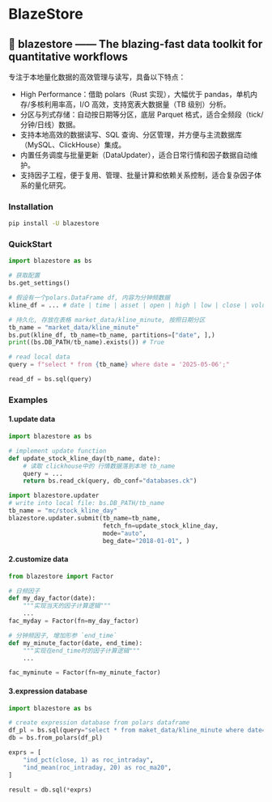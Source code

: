 # BlazeStore 
🚀 blazestore —— The blazing-fast data toolkit for quantitative workflows
---
专注于本地量化数据的高效管理与读写，具备以下特点：
- High Performance：借助 polars（Rust 实现），大幅优于 pandas，单机内存/多核利用率高，I/O 高效，支持宽表大数据量（TB 级别）分析。
- 分区与列式存储：自动按日期等分区，底层 Parquet 格式，适合全频段（tick/分钟/日线）数据。
- 支持本地高效的数据读写、SQL 查询、分区管理，并方便与主流数据库（MySQL、ClickHouse）集成。
- 内置任务调度与批量更新（DataUpdater），适合日常行情和因子数据自动维护。
- 支持因子工程，便于复用、管理、批量计算和依赖关系控制，适合复杂因子体系的量化研究。

### Installation
```bash
pip install -U blazestore
```

### QuickStart
```python
import blazestore as bs

# 获取配置
bs.get_settings()

# 假设有一个polars.DataFrame df, 内容为分钟频数据
kline_df = ... # date | time | asset | open | high | low | close | volume

# 持久化, 存放在表格 market_data/kline_minute, 按照日期分区
tb_name = "market_data/kline_minute"
bs.put(kline_df, tb_name=tb_name, partitions=["date", ],)
print((bs.DB_PATH/tb_name).exists()) # True

# read local data
query = f"select * from {tb_name} where date = '2025-05-06';"

read_df = bs.sql(query)
```

### Examples
#### 1.update data

```python
import blazestore as bs

# implement update function
def update_stock_kline_day(tb_name, date):
    # 读取 clickhouse中的 行情数据落到本地 tb_name
    query = ...
    return bs.read_ck(query, db_conf="databases.ck")

import blazestore.updater
# write into local file: bs.DB_PATH/tb_name
tb_name = "mc/stock_kline_day"
blazestore.updater.submit(tb_name=tb_name, 
                          fetch_fn=update_stock_kline_day, 
                          mode="auto", 
                          beg_date="2018-01-01", )
```

#### 2.customize data
```python
from blazestore import Factor

# 日频因子
def my_day_factor(date):
    """实现当天的因子计算逻辑"""
    ...
fac_myday = Factor(fn=my_day_factor)

# 分钟频因子, 增加形参 `end_time`
def my_minute_factor(date, end_time):
    """实现在end_time时的因子计算逻辑"""
    ...

fac_myminute = Factor(fn=my_minute_factor)
```

#### 3.expression database
```python
import blazestore as bs

# create expression database from polars dataframe
df_pl = bs.sql(query="select * from maket_data/kline_minute where date='2025-05-06';")
db = bs.from_polars(df_pl)

exprs = [
    "ind_pct(close, 1) as roc_intraday", 
    "ind_mean(roc_intraday, 20) as roc_ma20", 
]

result = db.sql(*exprs)
```